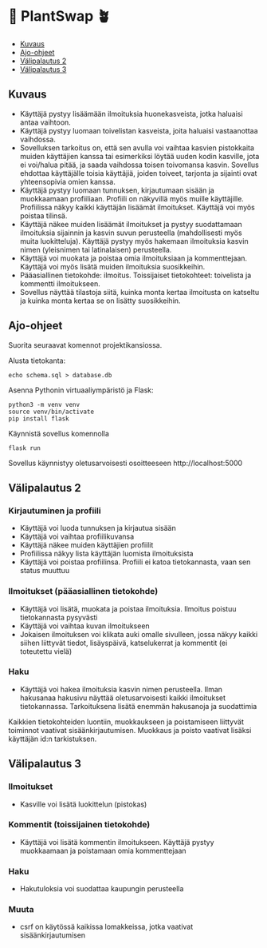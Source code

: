# 🔄 PlantSwap 🪴

- [Kuvaus](#kuvaus)
- [Ajo-ohjeet](#ajo-ohjeet)
- [Välipalautus 2](#palautus2)
- [Välipalautus 3](#palautus3)

## <a name="kuvaus"></a> Kuvaus

- Käyttäjä pystyy lisäämään ilmoituksia huonekasveista, jotka haluaisi antaa vaihtoon.
- Käyttäjä pystyy luomaan toivelistan kasveista, joita haluaisi vastaanottaa vaihdossa.
- Sovelluksen tarkoitus on, että sen avulla voi vaihtaa kasvien pistokkaita muiden käyttäjien kanssa tai esimerkiksi löytää uuden kodin kasville, jota ei voi/halua pitää, ja saada vaihdossa toisen toivomansa kasvin. Sovellus ehdottaa käyttäjälle toisia käyttäjiä, joiden toiveet, tarjonta ja sijainti ovat yhteensopivia omien kanssa.
- Käyttäjä pystyy luomaan tunnuksen, kirjautumaan sisään ja muokkaamaan profiiliaan. Profiili on näkyvillä myös muille käyttäjille. Profiilissa näkyy kaikki käyttäjän lisäämät ilmoitukset. Käyttäjä voi myös poistaa tilinsä.
- Käyttäjä näkee muiden lisäämät ilmoitukset ja pystyy suodattamaan ilmoituksia sijainnin ja kasvin suvun perusteella (mahdollisesti myös muita luokitteluja). Käyttäjä pystyy myös hakemaan ilmoituksia kasvin nimen (yleisnimen tai latinalaisen) perusteella.
- Käyttäjä voi muokata ja poistaa omia ilmoituksiaan ja kommenttejaan. Käyttäjä voi myös lisätä muiden ilmoituksia suosikkeihin.
- Pääasiallinen tietokohde: ilmoitus. Toissijaiset tietokohteet: toivelista ja kommentti ilmoitukseen.
- Sovellus näyttää tilastoja siitä, kuinka monta kertaa ilmoitusta on katseltu ja kuinka monta kertaa se on lisätty suosikkeihin.

## <a name="ajo-ohjeet"></a> Ajo-ohjeet

Suorita seuraavat komennot projektikansiossa.

Alusta tietokanta:

```
echo schema.sql > database.db
```

Asenna Pythonin virtuaaliympäristö ja Flask:

```
python3 -m venv venv
source venv/bin/activate
pip install flask
```

Käynnistä sovellus komennolla

```
flask run
```

Sovellus käynnistyy oletusarvoisesti osoitteeseen http://localhost:5000

## <a name="palautus2"></a> Välipalautus 2

### Kirjautuminen ja profiili

- Käyttäjä voi luoda tunnuksen ja kirjautua sisään
- Käyttäjä voi vaihtaa profiilikuvansa
- Käyttäjä näkee muiden käyttäjien profiilit
- Profiilissa näkyy lista käyttäjän luomista ilmoituksista
- Käyttäjä voi poistaa profiilinsa. Profiili ei katoa tietokannasta, vaan sen status muuttuu

### Ilmoitukset (pääasiallinen tietokohde)

- Käyttäjä voi lisätä, muokata ja poistaa ilmoituksia. Ilmoitus poistuu tietokannasta pysyvästi
- Käyttäjä voi vaihtaa kuvan ilmoitukseen
- Jokaisen ilmoituksen voi klikata auki omalle sivulleen, jossa näkyy kaikki siihen liittyvät tiedot, lisäyspäivä, katselukerrat ja kommentit (ei toteutettu vielä)

### Haku

- Käyttäjä voi hakea ilmoituksia kasvin nimen perusteella. Ilman hakusanaa hakusivu näyttää oletusarvoisesti kaikki ilmoitukset tietokannassa. Tarkoituksena lisätä enemmän hakusanoja ja suodattimia

Kaikkien tietokohteiden luontiin, muokkaukseen ja poistamiseen liittyvät toiminnot vaativat sisäänkirjautumisen. Muokkaus ja poisto vaativat lisäksi käyttäjän id:n tarkistuksen.

## <a name="palautus3"></a> Välipalautus 3

### Ilmoitukset

- Kasville voi lisätä luokittelun (pistokas)

### Kommentit (toissijainen tietokohde)

- Käyttäjä voi lisätä kommentin ilmoitukseen. Käyttäjä pystyy muokkaamaan ja poistamaan omia kommenttejaan

### Haku

- Hakutuloksia voi suodattaa kaupungin perusteella

### Muuta

- csrf on käytössä kaikissa lomakkeissa, jotka vaativat sisäänkirjautumisen

